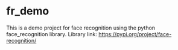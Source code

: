 # fr_demo
This is a demo project for face recognition using the python face_recognition library. Library link: https://pypi.org/project/face-recognition/
